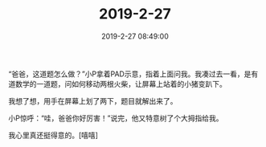 ﻿---
title: "2019-2-27"
date: 2019-2-27 08:49:00
tags: 文字
categories: 爸爸
---
“爸爸，这道题怎么做？”小P拿着PAD示意，指着上面问我。我凑过去一看，是有道数学的一道题，问如何移动两根火柴，让屏幕上站着的小猪变趴下。

我想了想，用手在屏幕上划了两下，题目就解出来了。

小P惊呼：“哇，爸爸你好厉害！”说完，他又特意树了个大拇指给我。

我心里真还挺得意的。[嘻嘻]